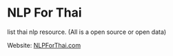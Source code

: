 # NLP For Thai

list thai nlp resource. (All is a open source or open data)

Website: [NLPForThai.com](https://nlpforthai.com)